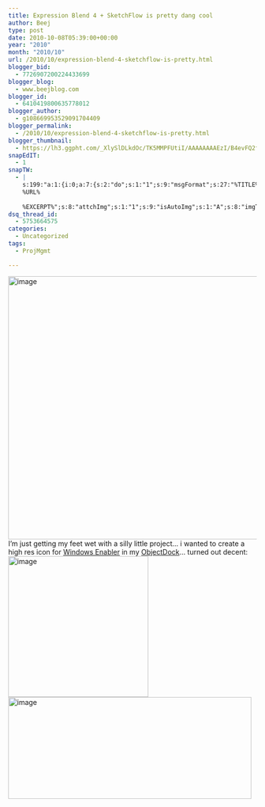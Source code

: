 ```yaml
---
title: Expression Blend 4 + SketchFlow is pretty dang cool
author: Beej
type: post
date: 2010-10-08T05:39:00+00:00
year: "2010"
month: "2010/10"
url: /2010/10/expression-blend-4-sketchflow-is-pretty.html
blogger_bid:
  - 7726907200224433699
blogger_blog:
  - www.beejblog.com
blogger_id:
  - 6410419800635778012
blogger_author:
  - g108669953529091704409
blogger_permalink:
  - /2010/10/expression-blend-4-sketchflow-is-pretty.html
blogger_thumbnail:
  - https://lh3.ggpht.com/_XlySlDLkdOc/TK5MMPFUtiI/AAAAAAAAEzI/B4evFQ2fHxg/image_thumb%5B3%5D.png?imgmax=800
snapEdIT:
  - 1
snapTW:
  - |
    s:199:"a:1:{i:0;a:7:{s:2:"do";s:1:"1";s:9:"msgFormat";s:27:"%TITLE%
    %URL%
    
    %EXCERPT%";s:8:"attchImg";s:1:"1";s:9:"isAutoImg";s:1:"A";s:8:"imgToUse";s:0:"";s:9:"isAutoURL";s:1:"A";s:8:"urlToUse";s:0:"";}}";
dsq_thread_id:
  - 5753664575
categories:
  - Uncategorized
tags:
  - ProjMgmt

---
```

[<img style="border-bottom: 0px; border-left: 0px; display: inline; border-top: 0px; border-right: 0px" title="image" border="0" alt="image" src="https://lh3.ggpht.com/_XlySlDLkdOc/TK5MMPFUtiI/AAAAAAAAEzI/B4evFQ2fHxg/image_thumb%5B3%5D.png?imgmax=800" width="749" height="532" />][1] I’m just getting my feet wet with a silly little project… i wanted to create a high res icon for <a href="https://www.angelfire.com/falcon/speedload/Enabler.htm" target="_blank">Windows Enabler</a> in my <a href="https://www.stardock.com/products/objectdock/" target="_blank">ObjectDock</a>… turned out decent: [<img style="border-bottom: 0px; border-left: 0px; display: inline; border-top: 0px; border-right: 0px" title="image" border="0" alt="image" src="https://lh6.ggpht.com/_XlySlDLkdOc/TK5MNP1fmGI/AAAAAAAAEzQ/JN_ZrN3Qrdk/image_thumb%5B8%5D.png?imgmax=800" width="284" height="285" />][2] [<img style="border-bottom: 0px; border-left: 0px; display: inline; border-top: 0px; border-right: 0px" title="image" border="0" alt="image" src="https://lh5.ggpht.com/_XlySlDLkdOc/TK5M8wVzUNI/AAAAAAAAEzY/c11216yGOzg/image_thumb%5B11%5D.png?imgmax=800" width="493" height="206" />][3]

 [1]: https://lh5.ggpht.com/_XlySlDLkdOc/TK5MLDZaf9I/AAAAAAAAEzE/wrQF653LnQM/s1600-h/image%5B5%5D.png
 [2]: https://lh6.ggpht.com/_XlySlDLkdOc/TK5MMn4RUsI/AAAAAAAAEzM/ZFWTItQExrU/s1600-h/image%5B14%5D.png
 [3]: https://lh4.ggpht.com/_XlySlDLkdOc/TK5M8G0BUjI/AAAAAAAAEzU/hfsw3Nve9Rs/s1600-h/image%5B19%5D.png